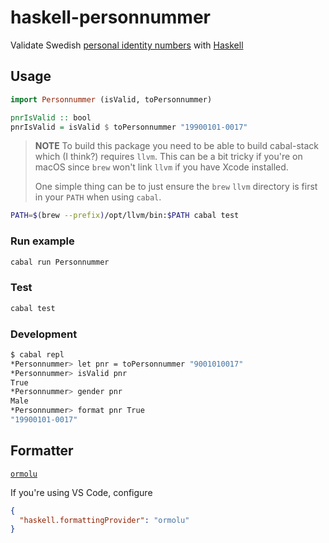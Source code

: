 # haskell-personnummer

Validate Swedish [personal identity
numbers](<https://en.wikipedia.org/wiki/Personal_identity_number_(Sweden)>) with
[Haskell](https://www.haskell.org/)

## Usage

```haskell
import Personnummer (isValid, toPersonnummer)

pnrIsValid :: bool
pnrIsValid = isValid $ toPersonnummer "19900101-0017"
```

> **NOTE** To build this package you need to be able to build cabal-stack which
> (I think?) requires `llvm`. This can be a bit tricky if you're on macOS since
> `brew` won't link `llvm` if you have Xcode installed.
>
> One simple thing can be to just ensure the `brew` `llvm` directory is first
> in your `PATH` when using `cabal`.

```sh
PATH=$(brew --prefix)/opt/llvm/bin:$PATH cabal test
```

### Run example

```sh
cabal run Personnummer
```

### Test

```sh
cabal test
```

### Development

```sh
$ cabal repl
*Personnummer> let pnr = toPersonnummer "9001010017"
*Personnummer> isValid pnr
True
*Personnummer> gender pnr
Male
*Personnummer> format pnr True
"19900101-0017"
```

## Formatter

[`ormolu`](https://github.com/tweag/ormolu)

If you're using VS Code, configure

```json
{
  "haskell.formattingProvider": "ormolu"
}
```
